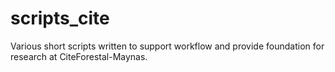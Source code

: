 # scripts_cite
Various short scripts written to support workflow and provide foundation for research at CiteForestal-Maynas.
